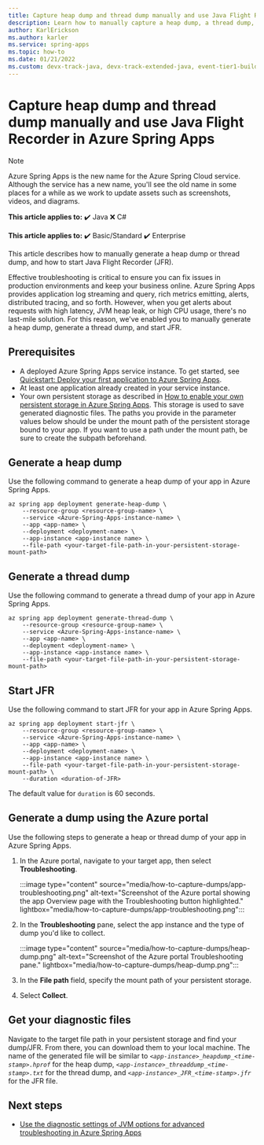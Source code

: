 ```yaml
---
title: Capture heap dump and thread dump manually and use Java Flight Recorder in Azure Spring Apps
description: Learn how to manually capture a heap dump, a thread dump, or start Java Flight Recorder.
author: KarlErickson
ms.author: karler
ms.service: spring-apps
ms.topic: how-to
ms.date: 01/21/2022
ms.custom: devx-track-java, devx-track-extended-java, event-tier1-build-2022
---
```


# Capture heap dump and thread dump manually and use Java Flight Recorder in Azure Spring Apps

> [!NOTE]
> Azure Spring Apps is the new name for the Azure Spring Cloud service. Although the service has a new name, you'll see the old name in some places for a while as we work to update assets such as screenshots, videos, and diagrams.

**This article applies to:** ✔️ Java ❌ C#

**This article applies to:** ✔️ Basic/Standard ✔️ Enterprise

This article describes how to manually generate a heap dump or thread dump, and how to start Java Flight Recorder (JFR).

Effective troubleshooting is critical to ensure you can fix issues in production environments and keep your business online. Azure Spring Apps provides application log streaming and query, rich metrics emitting, alerts, distributed tracing, and so forth. However, when you get alerts about requests with high latency, JVM heap leak, or high CPU usage, there's no last-mile solution. For this reason, we've enabled you to manually generate a heap dump, generate a thread dump, and start JFR.

## Prerequisites

* A deployed Azure Spring Apps service instance. To get started, see [Quickstart: Deploy your first application to Azure Spring Apps](quickstart.md).
* At least one application already created in your service instance.
* Your own persistent storage as described in [How to enable your own persistent storage in Azure Spring Apps](how-to-custom-persistent-storage.md). This storage is used to save generated diagnostic files. The paths you provide in the parameter values below should be under the mount path of the persistent storage bound to your app. If you want to use a path under the mount path, be sure to create the subpath beforehand.

## Generate a heap dump

Use the following command to generate a heap dump of your app in Azure Spring Apps.

```azurecli
az spring app deployment generate-heap-dump \
    --resource-group <resource-group-name> \
    --service <Azure-Spring-Apps-instance-name> \
    --app <app-name> \
    --deployment <deployment-name> \
    --app-instance <app-instance name> \
    --file-path <your-target-file-path-in-your-persistent-storage-mount-path>
```

## Generate a thread dump

Use the following command to generate a thread dump of your app in Azure Spring Apps.

```azurecli
az spring app deployment generate-thread-dump \
    --resource-group <resource-group-name> \
    --service <Azure-Spring-Apps-instance-name> \
    --app <app-name> \
    --deployment <deployment-name> \
    --app-instance <app-instance name> \
    --file-path <your-target-file-path-in-your-persistent-storage-mount-path>
```

## Start JFR

Use the following command to start JFR for your app in Azure Spring Apps.

```azurecli
az spring app deployment start-jfr \
    --resource-group <resource-group-name> \
    --service <Azure-Spring-Apps-instance-name> \
    --app <app-name> \
    --deployment <deployment-name> \
    --app-instance <app-instance name> \
    --file-path <your-target-file-path-in-your-persistent-storage-mount-path> \
    --duration <duration-of-JFR>
```

The default value for `duration` is 60 seconds.

## Generate a dump using the Azure portal

Use the following steps to generate a heap or thread dump of your app in Azure Spring Apps.

1. In the Azure portal, navigate to your target app, then select **Troubleshooting**.

   :::image type="content" source="media/how-to-capture-dumps/app-troubleshooting.png" alt-text="Screenshot of the Azure portal showing the app Overview page with the Troubleshooting button highlighted." lightbox="media/how-to-capture-dumps/app-troubleshooting.png":::

1. In the **Troubleshooting** pane, select the app instance and the type of dump you'd like to collect.

   :::image type="content" source="media/how-to-capture-dumps/heap-dump.png" alt-text="Screenshot of the Azure portal Troubleshooting pane." lightbox="media/how-to-capture-dumps/heap-dump.png":::

1. In the **File path** field, specify the mount path of your persistent storage.
1. Select **Collect**.

## Get your diagnostic files

Navigate to the target file path in your persistent storage and find your dump/JFR. From there, you can download them to your local machine. The name of the generated file will be similar to *`<app-instance>_heapdump_<time-stamp>.hprof`* for the heap dump, *`<app-instance>_threaddump_<time-stamp>.txt`* for the thread dump, and *`<app-instance>_JFR_<time-stamp>.jfr`* for the JFR file.

## Next steps

* [Use the diagnostic settings of JVM options for advanced troubleshooting in Azure Spring Apps](how-to-dump-jvm-options.md)
